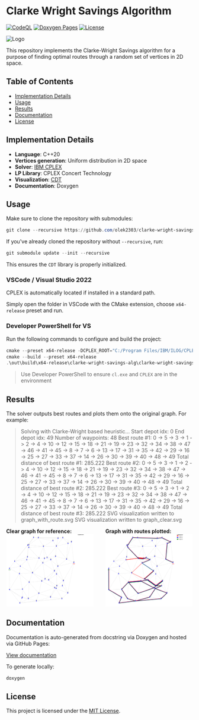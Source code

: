 # Clarke Wright Savings Algorithm

[![CodeQL](https://github.com/olek2303/clarke-wright-savings-alg/actions/workflows/codeql.yml/badge.svg)](https://github.com/olek2303/clarke-wright-savings-alg/actions/workflows/codeql.yml)
[![Doxygen Pages](https://github.com/olek2303/clarke-wright-savings-alg/actions/workflows/doxygen-pages.yml/badge.svg)](https://github.com/olek2303/clarke-wright-savings-alg/actions/workflows/doxygen-pages.yml)
[![License](https://img.shields.io/github/license/olek2303/clarke-wright-savings-alg)](/LICENSE)

![Logo](assets/logo.png)

This repository implements the Clarke-Wright Savings algorithm for a purpose of finding optimal routes through a random set of vertices in 2D space.

## Table of Contents

* [Implementation Details](#implementation-details)
* [Usage](#usage)
* [Results](#results)
* [Documentation](#documentation)
* [License](#license)

## Implementation Details

* **Language**: C++20
* **Vertices generation**: Uniform distribution in 2D space
* **Solver**: [IBM CPLEX](https://www.ibm.com/products/ilog-cplex-optimization-studio)
* **LP Library**: CPLEX Concert Technology
* **Visualization**: [CDT](https://github.com/artem-ogre/CDT)
* **Documentation**: Doxygen

## Usage

Make sure to clone the repository with submodules:

```powershell
git clone --recursive https://github.com/olek2303/clarke-wright-savings-alg.git
```

If you've already cloned the repository without `--recursive`, run:

```powershell
git submodule update --init --recursive
```

This ensures the `CDT` library is properly initialized.

### VSCode / Visual Studio 2022

CPLEX is automatically located if installed in a standard path.

Simply open the folder in VSCode with the CMake extension, choose `x64-release` preset and run.

### Developer PowerShell for VS

Run the following commands to configure and build the project:

```powershell
cmake --preset x64-release -DCPLEX_ROOT="C:/Program Files/IBM/ILOG/CPLEX_Studio2212"
cmake --build --preset x64-release
.\out\build\x64-release\clarke-wright-savings-alg\clarke-wright-savings-alg.exe
```

> Use Developer PowerShell to ensure `cl.exe` and `CPLEX` are in the environment

## Results

The solver outputs best routes and plots them onto the original graph. For example:

> Solving with Clarke-Wright based heuristic...
Start depot idx: 0
End depot idx: 49
Number of waypoints: 48
Best route #1: 0 -> 5 -> 3 -> 1 -> 2 -> 4 -> 10 -> 12 -> 15 -> 18 -> 21 -> 19 -> 23 -> 32 -> 34 -> 38 -> 47 -> 46 -> 41 -> 45 -> 8 -> 7 -> 6 -> 13 -> 17 -> 31 -> 35 -> 42 -> 29 -> 16 -> 25 -> 27 -> 33 -> 37 -> 14 -> 26 -> 30 -> 39 -> 40 -> 48 -> 49
Total distance of best route #1: 285.222
Best route #2: 0 -> 5 -> 3 -> 1 -> 2 -> 4 -> 10 -> 12 -> 15 -> 18 -> 21 -> 19 -> 23 -> 32 -> 34 -> 38 -> 47 -> 46 -> 41 -> 45 -> 8 -> 7 -> 6 -> 13 -> 17 -> 31 -> 35 -> 42 -> 29 -> 16 -> 25 -> 27 -> 33 -> 37 -> 14 -> 26 -> 30 -> 39 -> 40 -> 48 -> 49
Total distance of best route #2: 285.222
Best route #3: 0 -> 5 -> 3 -> 1 -> 2 -> 4 -> 10 -> 12 -> 15 -> 18 -> 21 -> 19 -> 23 -> 32 -> 34 -> 38 -> 47 -> 46 -> 41 -> 45 -> 8 -> 7 -> 6 -> 13 -> 17 -> 31 -> 35 -> 42 -> 29 -> 16 -> 25 -> 27 -> 33 -> 37 -> 14 -> 26 -> 30 -> 39 -> 40 -> 48 -> 49
Total distance of best route #3: 285.222
SVG visualization written to graph_with_route.svg
SVG visualization written to graph_clear.svg

<div style="display: flex; gap: 32px; align-items: flex-start;">
  <div>
    <strong>Clear graph for reference:</strong><br>
    <img src="assets/graph_clear.svg" alt="Clear graph example" width="350"/>
  </div>
  <div>
    <strong>Graph with routes plotted:</strong><br>
    <img src="assets/graph_with_route.svg" alt="Graph with rendered route example" width="350"/>
  </div>
</div>

## Documentation

Documentation is auto-generated from docstring via Doxygen and hosted via GitHub Pages:

[View documentation](https://olek2303.github.io/clarke-wright-savings-alg)

To generate locally:

```powershell
doxygen
```

## License

This project is licensed under the [MIT License](LICENSE).
